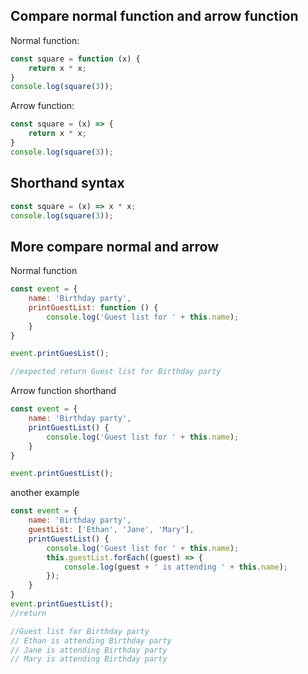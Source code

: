 
## Compare normal function and arrow function

Normal function:

```js
const square = function (x) {
    return x * x;
}
console.log(square(3));
```

Arrow function:

```js
const square = (x) => {
	return x * x;
}
console.log(square(3));
```

## Shorthand syntax

```js
const square = (x) => x * x;
console.log(square(3));
```


## More compare normal and arrow

Normal function

```js
const event = {
	name: 'Birthday party',
	printGuestList: function () {
		console.log('Guest list for ' + this.name);	
	}
}

event.printGuesList();

//expected return Guest list for Birthday party
```

Arrow function shorthand

```js
const event = {
    name: 'Birthday party',
    printGuestList() {
        console.log('Guest list for ' + this.name);
    }
}

event.printGuestList();
```


another example

```js
const event = {
    name: 'Birthday party',
    guestList: ['Ethan', 'Jane', 'Mary'],
    printGuestList() {
        console.log('Guest list for ' + this.name);
        this.guestList.forEach((guest) => {
            console.log(guest + ' is attending ' + this.name);
        });
    }
}
event.printGuestList();
//return

//Guest list for Birthday party
// Ethan is attending Birthday party
// Jane is attending Birthday party
// Mary is attending Birthday party
```

